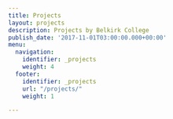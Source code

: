 ```yaml
---
title: Projects
layout: projects
description: Projects by Belkirk College
publish_date: '2017-11-01T03:00:00.000+00:00'
menu:
  navigation:
    identifier: _projects
    weight: 4
  footer:
    identifier: _projects
    url: "/projects/"
    weight: 1

---
```

